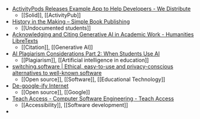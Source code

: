 - [ActivityPods Releases Example App to Help Developers - We Distribute](https://wedistribute.org/2024/07/activitypods-example-app/)
	- [[Solid]], [[ActivityPub]]
- [History in the Making – Simple Book Publishing](https://pressbooks.montgomerycollege.edu/historyinthemaking/?trk=feed_main-feed-card_feed-article-content)
	- [[Undocumented students]]
- [Acknowledging and Citing Generative AI in Academic Work - Humanities LibreTexts](https://human.libretexts.org/Bookshelves/Composition/Advanced_Composition/How_Arguments_Work_-_A_Guide_to_Writing_and_Analyzing_Texts_in_College_(Mills)/16%3A_Artificial_Intelligence_and_College_Writing_(Under_Construction)/Acknowledging_and_Citing_Generative_AI_in_Academic_Work?trk=feed_main-feed-card_feed-article-content)
	- [[Citation]], [[Generative AI]]
- [AI Plagiarism Considerations Part 2: When Students Use AI](https://aiedusimplified.substack.com/p/ai-plagiarism-considerations-part-a27?trk=feed_main-feed-card_reshare_feed-article-content)
	- [[Plagiarism]], [[Artificial intelligence in education]]
- [switching.software | Ethical, easy-to-use and privacy-conscious alternatives to well-known software](https://switching.software/)
	- [[Open source]], [[Software]], [[Educational Technology]]
- [De-google-ify Internet](https://degooglisons-internet.org/en/alternatives/)
	- [[Open source]], [[Google]]
- [Teach Access - Computer Software Engineering - Teach Access](https://course.market/browse/teach-access/courses/teach-access---computer-software-engineering)
	- [[Accessibility]], [[Software development]]
-